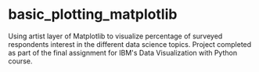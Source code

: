 # basic_plotting_matplotlib
Using artist layer of Matplotlib to visualize percentage of surveyed respondents interest in the different data science topics. Project completed as part of the final assignment for IBM's Data Visualization with Python course. 
